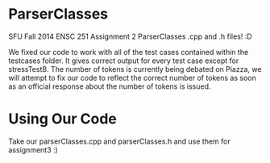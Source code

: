 ParserClasses
=============

SFU Fall 2014 ENSC 251 Assignment 2 ParserClasses .cpp and .h files! :D

We fixed our code to work with all of the test cases contained within the testcases folder. It gives correct output for every test case except for stressTestB. The number of tokens is currently being debated on Piazza, we will attempt to fix our code to reflect the correct number of tokens as soon as an official response about the number of tokens is issued.

Using Our Code
==============

Take our parserClasses.cpp and parserClasses.h and use them for assignment3 :)
